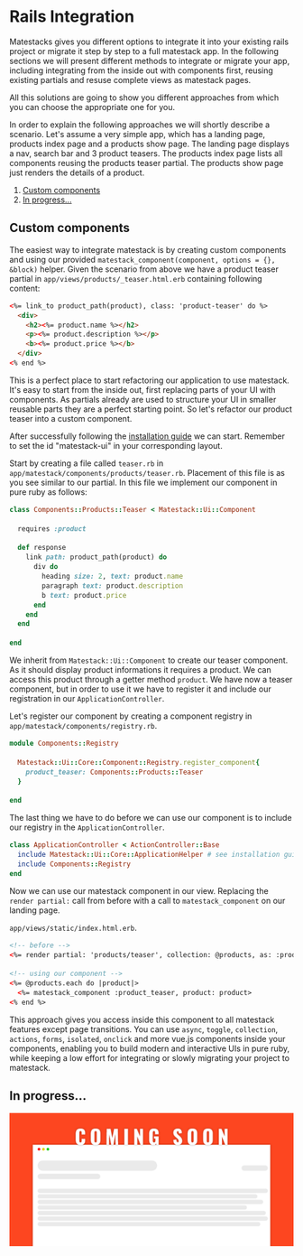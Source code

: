 # Rails Integration

Matestacks gives you different options to integrate it into your existing rails project or migrate it step by step to a full matestack app.
In the following sections we will present different methods to integrate or migrate your app, including integrating from the inside out with components first, reusing existing partials and resuse complete views as matestack pages.

All this solutions are going to show you different approaches from which you can choose the appropriate one for you.

In order to explain the following approaches we will shortly describe a scenario. Let's assume a very simple app, which has a landing page, products index page and a products show page. The landing page displays a nav, search bar and 3 product teasers. The products index page lists all components reusing the products teaser partial. The products show page just renders the details of a product.

1. [Custom components](#custom-components)
2. [In progress...](#in-progress)

## Custom components

The easiest way to integrate matestack is by creating custom components and using our provided `matestack_component(component, options = {}, &block)` helper. Given the scenario from above we have a product teaser partial in `app/views/products/_teaser.html.erb` containing following content:

```html
<%= link_to product_path(product), class: 'product-teaser' do %>
  <div>
    <h2><%= product.name %></h2>
    <p><%= product.description %></p>
    <b><%= product.price %></b>
  </div>
<% end %>
```

This is a perfect place to start refactoring our application to use matestack. It's easy to start from the inside out, first replacing parts of your UI with components. As partials already are used to structure your UI in smaller reusable parts they are a perfect starting point. So let's refactor our product teaser into a custom component. 

After successfully following the [installation guide](/docs/guides/000-installation/README.md) we can start. Remember to set the id "matestack-ui" in your corresponding layout. 

Start by creating a file called `teaser.rb` in `app/matestack/components/products/teaser.rb`. Placement of this file is as you see similar to our partial. In this file we implement our component in pure ruby as follows:

```ruby
class Components::Products::Teaser < Matestack::Ui::Component

  requires :product

  def response
    link path: product_path(product) do
      div do
        heading size: 2, text: product.name
        paragraph text: product.description
        b text: product.price
      end
    end
  end

end
```

We inherit from `Matestack::Ui::Component` to create our teaser component. As it should display product informations it requires a product. We can access this product through a getter method `product`. We have now a teaser component, but in order to use it we have to register it and include our registration in our `ApplicationController`.

Let's register our component by creating a component registry in `app/matestack/components/registry.rb`. 

```ruby
module Components::Registry

  Matestack::Ui::Core::Component::Registry.register_component{
    product_teaser: Components::Products::Teaser
  }

end
```

The last thing we have to do before we can use our component is to include our registry in the `ApplicationController`.

```ruby
class ApplicationController < ActionController::Base
  include Matestack::Ui::Core::ApplicationHelper # see installation guide for details
  include Components::Registry
end
```

Now we can use our matestack component in our view. Replacing the `render partial:` call from before with a call to `matestack_component` on our landing page.

`app/views/static/index.html.erb`.

```html
<!-- before -->
<%= render partial: 'products/teaser', collection: @products, as: :product %>

<!-- using our component -->
<%= @products.each do |product|>
  <%= matestack_component :product_teaser, product: product>
<% end %>
```

This approach gives you access inside this component to all matestack features except page transitions. You can use `async`, `toggle`, `collection`, `actions`, `forms`, `isolated`, `onclick` and more vue.js components inside your components, enabling you to build modern and interactive UIs in pure ruby, while keeping a low effort for integrating or slowly migrating your project to matestack.


## In progress...

![Coming Soon](../../images/coming_soon.png)